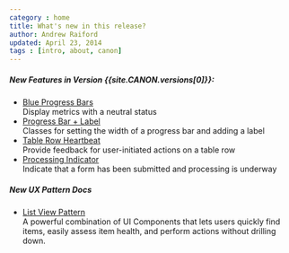 ```yaml
---
category : home
title: What's new in this release?
author: Andrew Raiford
updated: April 23, 2014
tags : [intro, about, canon]
---
```


##### New Features in Version {{site.CANON.versions[0]}}:
<ul class="rs-detail-list">
    <li class="rs-detail-item">
      <div class="rs-detail-key"> <a href="{{site.baseurl}}/ui-components/#progress-bars">Blue Progress Bars</a></strong> </div>
      <div class="rs-detail-value">Display metrics with a neutral status</div>
    </li>
    <li class="rs-detail-item">
      <div class="rs-detail-key"> <a href="{{site.baseurl}}/ui-components/#progress-bar-sizes">Progress Bar + Label</a></strong> </div>
      <div class="rs-detail-value">Classes for setting the width of a progress bar and adding a label</div>
    </li>
    <li class="rs-detail-item">
      <div class="rs-detail-key"> <a href="{{site.baseurl}}/ui-components/#table-row-heartbeat">Table Row Heartbeat</a></strong> </div>
      <div class="rs-detail-value">Provide feedback for user-initiated actions on a table row</div>
    </li>
    <li class="rs-detail-item">
      <div class="rs-detail-key"> <a href="{{site.baseurl}}/ui-components/#button-groups">Processing Indicator</a></strong> </div>
      <div class="rs-detail-value">Indicate that a form has been submitted and processing is underway</div>
    </li>
</ul>

##### New UX Pattern Docs

<ul class="rs-detail-list">
    <li class="rs-detail-item">
      <div class="rs-detail-key"> <a href="{{site.baseurl}}/ux-patterns/#list-view">List View Pattern</a></strong> </div>
      <div class="rs-detail-value">A powerful combination of UI Components that lets users quickly find items, easily assess item health, and perform actions without drilling down.</div>
    </li>
</ul>